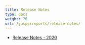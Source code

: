 ```yaml
---
title: Release Notes
type: docs
weight: 70
url: /jasperreports/release-notes/
---
```


- [Release Notes - 2020](/cad/jasperreports/release-notes-2020/)
